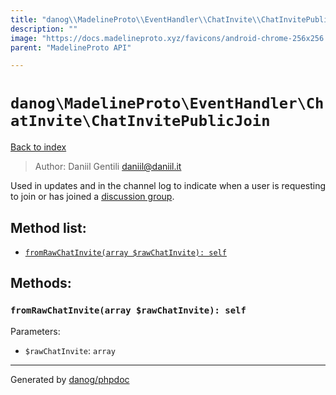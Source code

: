 ```yaml
---
title: "danog\\MadelineProto\\EventHandler\\ChatInvite\\ChatInvitePublicJoin: Used in updates and in the channel log to indicate when a user is requesting to join or has joined a [discussion group](https://core.telegram.org/api/discussion#requiring-users-to-join-the-group)."
description: ""
image: "https://docs.madelineproto.xyz/favicons/android-chrome-256x256.png"
parent: "MadelineProto API"

---
```

# `danog\MadelineProto\EventHandler\ChatInvite\ChatInvitePublicJoin`
[Back to index](../../../../index.html)

> Author: Daniil Gentili <daniil@daniil.it>  
  

Used in updates and in the channel log to indicate when a user is requesting to join or has joined a [discussion group](https://core.telegram.org/api/discussion#requiring-users-to-join-the-group).  




## Method list:
* [`fromRawChatInvite(array $rawChatInvite): self`](#fromRawChatInvite)

## Methods:
### <a name="fromRawChatInvite"></a> `fromRawChatInvite(array $rawChatInvite): self`




Parameters:

* `$rawChatInvite`: `array`   



---
Generated by [danog/phpdoc](https://phpdoc.daniil.it)
